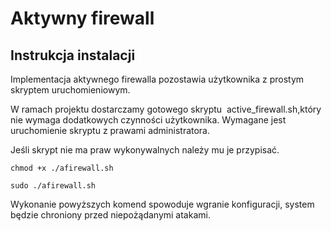 # Aktywny firewall

## Instrukcja instalacji
Implementacja aktywnego firewalla pozostawia użytkownika z prostym skryptem
uruchomieniowym.

W ramach projektu dostarczamy gotowego skryptu ​ active_firewall.sh,​ który nie
wymaga dodatkowych czynności użytkownika. Wymagane jest uruchomienie skryptu z
prawami administratora.

Jeśli skrypt nie ma praw wykonywalnych należy mu je przypisać.

```
chmod +x ./afirewall.sh
```

```
sudo ./afirewall.sh
```

Wykonanie powyższych komend spowoduje wgranie konfiguracji, system będzie
chroniony przed niepożądanymi atakami.
